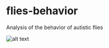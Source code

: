 # flies-behavior
Analysis of the behavior of autistic flies

![alt text](https://github.com/nedeljkovicmajaa/flies-behavior/aparatura.png)
